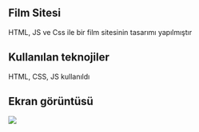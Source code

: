 <h2>Film Sitesi</h2>

HTML, JS ve Css ile bir film sitesinin tasarımı yapılmıştır

<h2>Kullanılan teknojiler</h2>

HTML, CSS, JS kullanıldı

<h2>Ekran görüntüsü</h2>

![](film.gif)

